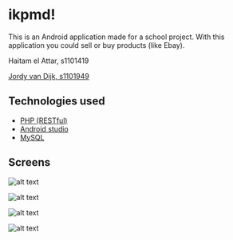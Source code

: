 # ikpmd!

This is an Android application made for a school project. With this application you could sell or buy products (like Ebay).

Haitam el Attar, s1101419

[Jordy van Dijk, s1101949](https://github.com/williamvdijk) 

## Technologies used
+ [PHP (RESTful)](http://php.net/) 
+ [Android studio](https://developer.android.com/studio/)
+ [MySQL](https://www.mysql.com/)

## Screens
![alt text](https://i.imgur.com/U3h9MvZ.png)


![alt text](https://i.imgur.com/AOzdUo5.png)

![alt text](https://i.imgur.com/GbMe5tP.png)

![alt text](https://i.imgur.com/Ast80Fy.png)

